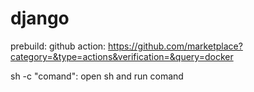 # django
prebuild: github action: https://github.com/marketplace?category=&type=actions&verification=&query=docker

sh -c "comand": open sh and run comand